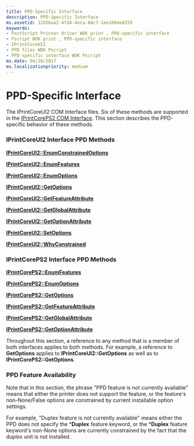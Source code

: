 ```yaml
---
title: PPD-Specific Interface
description: PPD-Specific Interface
ms.assetid: 12d5baa2-4fd4-4eca-84c7-1ee168ee8259
keywords:
- PostScript Printer Driver WDK print , PPD-specific interface
- Pscript WDK print , PPD-specific interface
- IPrintCoreUI2
- PPD files WDK Pscript
- PPD-specific interface WDK Pscript
ms.date: 04/20/2017
ms.localizationpriority: medium
---
```


# PPD-Specific Interface





The IPrintCoreUI2 COM Interface files. Six of these methods are supported in the [IPrintCorePS2 COM Interface](iprintcoreps2-com-interface.md). This section describes the PPD-specific behavior of these methods.

### IPrintCoreUI2 Interface PPD Methods

[**IPrintCoreUI2::EnumConstrainedOptions**](https://docs.microsoft.com/windows-hardware/drivers/ddi/content/prcomoem/nf-prcomoem-iprintcoreui2-enumconstrainedoptions)

[**IPrintCoreUI2::EnumFeatures**](https://docs.microsoft.com/windows-hardware/drivers/ddi/content/prcomoem/nf-prcomoem-iprintcoreui2-enumfeatures)

[**IPrintCoreUI2::EnumOptions**](https://docs.microsoft.com/windows-hardware/drivers/ddi/content/prcomoem/nf-prcomoem-iprintcoreui2-enumoptions)

[**IPrintCoreUI2::GetOptions**](https://docs.microsoft.com/windows-hardware/drivers/ddi/content/prcomoem/nf-prcomoem-iprintcoreui2-getoptions)

[**IPrintCoreUI2::GetFeatureAttribute**](https://docs.microsoft.com/windows-hardware/drivers/ddi/content/prcomoem/nf-prcomoem-iprintcoreui2-getfeatureattribute)

[**IPrintCoreUI2::GetGlobalAttribute**](https://docs.microsoft.com/windows-hardware/drivers/ddi/content/prcomoem/nf-prcomoem-iprintcoreui2-getglobalattribute)

[**IPrintCoreUI2::GetOptionAttribute**](https://docs.microsoft.com/windows-hardware/drivers/ddi/content/prcomoem/nf-prcomoem-iprintcoreui2-getoptionattribute)

[**IPrintCoreUI2::SetOptions**](https://docs.microsoft.com/windows-hardware/drivers/ddi/content/prcomoem/nf-prcomoem-iprintcoreui2-setoptions)

[**IPrintCoreUI2::WhyConstrained**](https://docs.microsoft.com/windows-hardware/drivers/ddi/content/prcomoem/nf-prcomoem-iprintcoreui2-whyconstrained)

### IPrintCorePS2 Interface PPD Methods

[**IPrintCorePS2::EnumFeatures**](https://docs.microsoft.com/windows-hardware/drivers/ddi/content/prcomoem/nf-prcomoem-iprintcoreps2-enumfeatures)

[**IPrintCorePS2::EnumOptions**](https://docs.microsoft.com/windows-hardware/drivers/ddi/content/prcomoem/nf-prcomoem-iprintcoreps2-enumoptions)

[**IPrintCorePS2::GetOptions**](https://docs.microsoft.com/windows-hardware/drivers/ddi/content/prcomoem/nf-prcomoem-iprintcoreps2-getoptions)

[**IPrintCorePS2::GetFeatureAttribute**](https://docs.microsoft.com/windows-hardware/drivers/ddi/content/prcomoem/nf-prcomoem-iprintcoreps2-getfeatureattribute)

[**IPrintCorePS2::GetGlobalAttribute**](https://docs.microsoft.com/windows-hardware/drivers/ddi/content/prcomoem/nf-prcomoem-iprintcoreps2-getglobalattribute)

[**IPrintCorePS2::GetOptionAttribute**](https://docs.microsoft.com/windows-hardware/drivers/ddi/content/prcomoem/nf-prcomoem-iprintcoreps2-getoptionattribute)

Throughout this section, a reference to any method that is a member of both interfaces applies to both methods. For example, a reference to **GetOptions** applies to **IPrintCoreUI2::GetOptions** as well as to **IPrintCorePS2::GetOptions**.

### PPD Feature Availability

Note that in this section, the phrase "PPD feature is not currently available" means that either the printer does not support the feature, or the feature's non-None/False options are constrained by current installable option settings.

For example, "Duplex feature is not currently available" means either the PPD does not specify the \***Duplex** feature keyword, or the \***Duplex** feature keyword's non-None options are currently constrained by the fact that the duplex unit is not installed.

 

 




